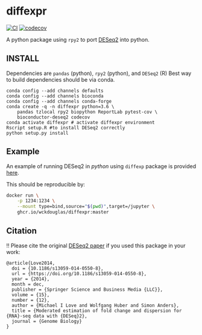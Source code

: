# diffexpr # 
[![CI](https://github.com/wckdouglas/diffexpr/workflows/CI/badge.svg)](https://github.com/wckdouglas/diffexpr/actions) [![codecov](https://codecov.io/gh/wckdouglas/diffexpr/branch/master/graph/badge.svg)](https://codecov.io/gh/wckdouglas/diffexpr)


A python package using ```rpy2``` to port [DESeq2](https://bioconductor.org/packages/release/bioc/html/DESeq2.html) into python.

## INSTALL ##
Dependencies are ```pandas``` (python), ```rpy2``` (python), and ```DESeq2``` (R)
Best way to build dependencies should be via conda. 

```
conda config --add channels defaults
conda config --add channels bioconda
conda config --add channels conda-forge
conda create -q -n diffexpr python=3.6 \
    pandas tzlocal rpy2 biopython ReportLab pytest-cov \
    bioconductor-deseq2 codecov
conda activate diffexpr # activate diffexpr environment
Rscript setup.R #to install DESeq2 correctly 
python setup.py install
```

## Example ##
An example of running DESeq2 in *python* using ```diffexp``` package is provided [here](https://github.com/wckdouglas/diffexp/blob/master/example/deseq_example.ipynb).

This should be reproducible by:

```bash
docker run \
    -p 1234:1234 \
    --mount type=bind,source="$(pwd)",target=/jupyter \
    ghcr.io/wckdouglas/diffexpr:master
```


## Citation ##
:bangbang: Please cite the original [DESeq2 paper](https://genomebiology.biomedcentral.com/articles/10.1186/s13059-014-0550-8) if you used this package in your work:

```
@article{Love2014,
  doi = {10.1186/s13059-014-0550-8},
  url = {https://doi.org/10.1186/s13059-014-0550-8},
  year = {2014},
  month = dec,
  publisher = {Springer Science and Business Media {LLC}},
  volume = {15},
  number = {12},
  author = {Michael I Love and Wolfgang Huber and Simon Anders},
  title = {Moderated estimation of fold change and dispersion for {RNA}-seq data with {DESeq}2},
  journal = {Genome Biology}
}
```
